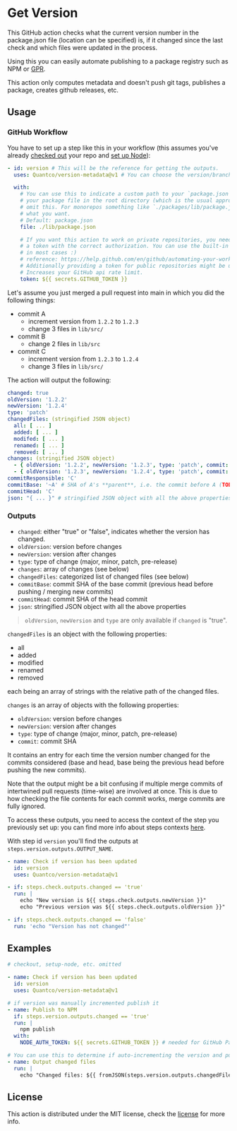 # Get Version

This GitHub action checks what the current version number in the package.json file (location can be specified) is, if it changed since the last check and which files were updated in the process.

Using this you can easily automate publishing to a package registry such as NPM or [GPR](https://github.com/features/packages).

This action only computes metadata and doesn't push git tags, publishes a package, creates github releases, etc.

## Usage

### GitHub Workflow

You have to set up a step like this in your workflow (this assumes you've already [checked out](https://github.com/actions/checkout) your repo and [set up Node](https://github.com/actions/setup-node)):

```yaml
- id: version # This will be the reference for getting the outputs.
  uses: Quantco/version-metadata@v1 # You can choose the version/branch you prefer.

  with:
    # You can use this to indicate a custom path to your `package.json`. If you keep
    # your package file in the root directory (which is the usual approach) you can
    # omit this. For monorepos something like `./packages/lib/package.json` might be
    # what you want.
    # Default: package.json
    file: ./lib/package.json

    # If you want this action to work on private repositories, you need to provide
    # a token with the correct authorization. You can use the built-in `GITHUB_TOKEN`
    # in most cases :)
    # reference: https://help.github.com/en/github/automating-your-workflow-with-github-actions/virtual-environments-for-github-actions#github_token-secret
    # Additionally providing a token for public repositories might be useful as this
    # Increases your GitHub api rate limit.
    token: ${{ secrets.GITHUB_TOKEN }}
```

Let's assume you just merged a pull request into main in which you did the following things:

- commit A
  - increment version from `1.2.2` to `1.2.3`
  - change 3 files in `lib/src/`
- commit B
  - change 2 files in `lib/src`
- commit C
  - increment version from `1.2.3` to `1.2.4`
  - change 3 files in `lib/src/`

The action will output the following:

```yaml
changed: true
oldVersion: '1.2.2'
newVersion: '1.2.4'
type: 'patch'
changedFiles: (stringified JSON object)
  all: [ ... ]
  added: [ ... ]
  modifed: [ ... ]
  renamed: [ ... ]
  removed: [ ... ]
changes: (stringified JSON object)
  - { oldVersion: '1.2.2', newVersion: '1.2.3', type: 'patch', commit: 'A' }
  - { oldVersion: '1.2.3', newVersion: '1.2.4', type: 'patch', commit: 'C' }
commitResponsible: 'C'
commitBase: '~A' # SHA of A's **parent**, i.e. the commit before A (TODO: what does this mean for merge commits with 2 parents?)
commitHead: 'C'
json: "{ ... }" # stringified JSON object with all the above properties
```

### Outputs

- `changed`: either "true" or "false", indicates whether the version has changed.
- `oldVersion`: version before changes
- `newVersion`: version after changes
- `type`: type of change (major, minor, patch, pre-release)
- `changes`: array of changes (see below)
- `changedFiles`: categorized list of changed files (see below)
- `commitBase`: commit SHA of the base commit (previous head before pushing / merging new commits)
- `commitHead`: commit SHA of the head commit
- `json`: stringified JSON object with all the above properties

> `oldVersion`, `newVersion` and `type` are only available if `changed` is "true".

`changedFiles` is an object with the following properties:

- all
- added
- modified
- renamed
- removed

each being an array of strings with the relative path of the changed files.

`changes` is an array of objects with the following properties:

- `oldVersion`: version before changes
- `newVersion`: version after changes
- `type`: type of change (major, minor, patch, pre-release)
- `commit`: commit SHA

It contains an entry for each time the version number changed for the commits considered (base and head, base being the previous head before pushing the new commits).

Note that the output might be a bit confusing if multiple merge commits of intertwined pull requests (time-wise) are involved at once.
This is due to how checking the file contents for each commit works, merge commits are fully ignored.

To access these outputs, you need to access the context of the step you previously set up: you can find more info about steps contexts [here](https://help.github.com/en/articles/contexts-and-expression-syntax-for-github-actions#steps-context).

With step id `version` you'll find the outputs at `steps.version.outputs.OUTPUT_NAME`.

```yaml
- name: Check if version has been updated
  id: version
  uses: Quantco/version-metadata@v1

- if: steps.check.outputs.changed == 'true'
  run: |
    echo "New version is ${{ steps.check.outputs.newVersion }}"
    echo "Previous version was ${{ steps.check.outputs.oldVersion }}"

- if: steps.check.outputs.changed == 'false'
  run: 'echo "Version has not changed"'
```

## Examples

```yaml
# checkout, setup-node, etc. omitted

- name: Check if version has been updated
  id: version
  uses: Quantco/version-metadata@v1

# if version was manually incremented publish it
- name: Publish to NPM
  if: steps.version.outputs.changed == 'true'
  run: |
    npm publish
  with:
    NODE_AUTH_TOKEN: ${{ secrets.GITHUB_TOKEN }} # needed for GitHub Package Registry, can omit otherwise

# You can use this to determine if auto-incrementing the version and publishing is useful
- name: Output changed files
  run: |
    echo "Changed files: ${{ fromJSON(steps.version.outputs.changedFiles).all }}"
```

## License

This action is distributed under the MIT license, check the [license](LICENSE) for more info.
